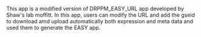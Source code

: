 This app is a modified version of DRPPM_EASY_URL app developed by Shaw's lab moffitt. In this app, users can modify the URL and add the gseid to download amd upload automatically both expression and meta data and used them to generate the EASY app.  
